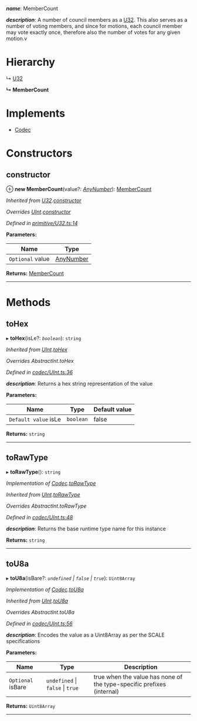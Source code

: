

*__name__*: MemberCount

*__description__*: A number of council members as a [U32](_primitive_u32_.u32.md). This also serves as a number of voting members, and since for motions, each council member may vote exactly once, therefore also the number of votes for any given motion.v

# Hierarchy

↳  [U32](_primitive_u32_.u32.md)

**↳ MemberCount**

# Implements

* [Codec](../interfaces/_types_.codec.md)

# Constructors

<a id="constructor"></a>

##  constructor

⊕ **new MemberCount**(value?: *[AnyNumber](../modules/_types_.md#anynumber)*): [MemberCount](_type_membercount_.membercount.md)

*Inherited from [U32](_primitive_u32_.u32.md).[constructor](_primitive_u32_.u32.md#constructor)*

*Overrides [UInt](_codec_uint_.uint.md).[constructor](_codec_uint_.uint.md#constructor)*

*Defined in [primitive/U32.ts:14](https://github.com/polkadot-js/api/blob/7e5b09a/packages/types/src/primitive/U32.ts#L14)*

**Parameters:**

| Name | Type |
| ------ | ------ |
| `Optional` value | [AnyNumber](../modules/_types_.md#anynumber) |

**Returns:** [MemberCount](_type_membercount_.membercount.md)

___

# Methods

<a id="tohex"></a>

##  toHex

▸ **toHex**(isLe?: *`boolean`*): `string`

*Inherited from [UInt](_codec_uint_.uint.md).[toHex](_codec_uint_.uint.md#tohex)*

*Overrides AbstractInt.toHex*

*Defined in [codec/UInt.ts:36](https://github.com/polkadot-js/api/blob/7e5b09a/packages/types/src/codec/UInt.ts#L36)*

*__description__*: Returns a hex string representation of the value

**Parameters:**

| Name | Type | Default value |
| ------ | ------ | ------ |
| `Default value` isLe | `boolean` | false |

**Returns:** `string`

___
<a id="torawtype"></a>

##  toRawType

▸ **toRawType**(): `string`

*Implementation of [Codec](../interfaces/_types_.codec.md).[toRawType](../interfaces/_types_.codec.md#torawtype)*

*Inherited from [UInt](_codec_uint_.uint.md).[toRawType](_codec_uint_.uint.md#torawtype)*

*Overrides AbstractInt.toRawType*

*Defined in [codec/UInt.ts:48](https://github.com/polkadot-js/api/blob/7e5b09a/packages/types/src/codec/UInt.ts#L48)*

*__description__*: Returns the base runtime type name for this instance

**Returns:** `string`

___
<a id="tou8a"></a>

##  toU8a

▸ **toU8a**(isBare?: *`undefined` \| `false` \| `true`*): `Uint8Array`

*Implementation of [Codec](../interfaces/_types_.codec.md).[toU8a](../interfaces/_types_.codec.md#tou8a)*

*Inherited from [UInt](_codec_uint_.uint.md).[toU8a](_codec_uint_.uint.md#tou8a)*

*Overrides AbstractInt.toU8a*

*Defined in [codec/UInt.ts:56](https://github.com/polkadot-js/api/blob/7e5b09a/packages/types/src/codec/UInt.ts#L56)*

*__description__*: Encodes the value as a Uint8Array as per the SCALE specifications

**Parameters:**

| Name | Type | Description |
| ------ | ------ | ------ |
| `Optional` isBare | `undefined` \| `false` \| `true` |  true when the value has none of the type-specific prefixes (internal) |

**Returns:** `Uint8Array`

___

